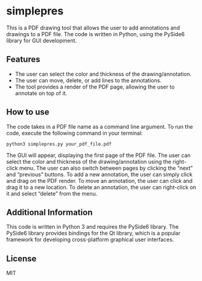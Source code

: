# simplepres

This is a PDF drawing tool that allows the user to add annotations and drawings to a PDF file. The code is written in Python, using the PySide6 library for GUI development.

## Features
* The user can select the color and thickness of the drawing/annotation.
* The user can move, delete, or add lines to the annotations.
* The tool provides a render of the PDF page, allowing the user to annotate on top of it.

## How to use

The code takes in a PDF file name as a command line argument. To run the code, execute the following command in your terminal:

```
python3 simplepres.py your_pdf_file.pdf
```

The GUI will appear, displaying the first page of the PDF file. The user can select the color and thickness of the drawing/annotation using the right-click menu. The user can also switch between pages by clicking the “next” and “previous” buttons. To add a new annotation, the user can simply click and drag on the PDF render. To move an annotation, the user can click and drag it to a new location. To delete an annotation, the user can right-click on it and select “delete” from the menu.

## Additional Information

This code is written in Python 3 and requires the PySide6 library. The PySide6 library provides bindings for the Qt library, which is a popular framework for developing cross-platform graphical user interfaces.

## License

MIT
